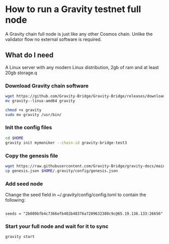 # How to run a Gravity testnet full node

A Gravity chain full node is just like any other Cosmos chain.
Unlike the validator flow no external software is required.

## What do I need

A Linux server with any modern Linux distribution, 2gb of ram and at least 20gb storage.q

### Download Gravity chain software

```bash
wget https://github.com/Gravity-Bridge/Gravity-Bridge/releases/download/v1.0.3/gravity--linux-amd64
mv gravity--linux-amd64 gravity

chmod +x gravity
sudo mv gravity /usr/bin/
```

### Init the config files

```bash
cd $HOME
gravity init mymoniker --chain-id gravity-bridge-test3
```

### Copy the genesis file

```bash
wget https://raw.githubusercontent.com/Gravity-Bridge/gravity-docs/main/genesis.json
cp genesis.json $HOME/.gravity/config/genesis.json
```

### Add seed node

Change the seed field in ~/.gravity/config/config.toml to contain the following:

```text

seeds = "2b089bfb4c7366efb402b48376a7209632380c9c@65.19.136.133:26656"

```

### Start your full node and wait for it to sync

```bash
gravity start
```
